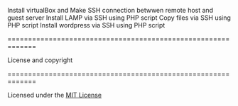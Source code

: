 Install virtualBox and Make SSH connection betwwen remote host and guest server 
Install LAMP via SSH using PHP script
Copy files via SSH using PHP script 
Install wordpress via SSH using PHP script


=============================================================



License and copyright


=============================================================


Licensed under the [MIT License](LICENSE)
